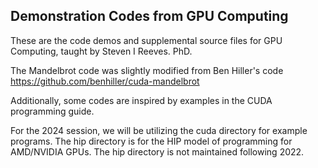 ## Demonstration Codes from GPU Computing

These are the code demos and supplemental source files for GPU Computing, taught by Steven I Reeves. PhD. 

The Mandelbrot code was slightly modified from Ben Hiller's code 
https://github.com/benhiller/cuda-mandelbrot

Additionally, some codes are inspired by examples in the CUDA programming guide. 

For the 2024 session, we will be utilizing the cuda directory for example programs. The hip directory is for the HIP model of programming for AMD/NVIDIA GPUs. The hip directory is not maintained following 2022.
